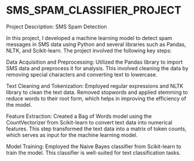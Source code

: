 # SMS_SPAM_CLASSIFIER_PROJECT
Project Description: SMS Spam Detection

In this project, I developed a machine learning model to detect spam messages in SMS data using Python and several libraries such as Pandas, NLTK, and Scikit-learn. The project involved the following key steps:

Data Acquisition and Preprocessing: Utilized the Pandas library to import SMS data and preprocess it for analysis. This involved cleaning the data by removing special characters and converting text to lowercase.

Text Cleaning and Tokenization: Employed regular expressions and NLTK library to clean the text data. Removed stopwords and applied stemming to reduce words to their root form, which helps in improving the efficiency of the model.

Feature Extraction: Created a Bag of Words model using the CountVectorizer from Scikit-learn to convert text data into numerical features. This step transformed the text data into a matrix of token counts, which serves as input for the machine learning model.

Model Training: Employed the Naive Bayes classifier from Scikit-learn to train the model. This classifier is well-suited for text classification tasks.


